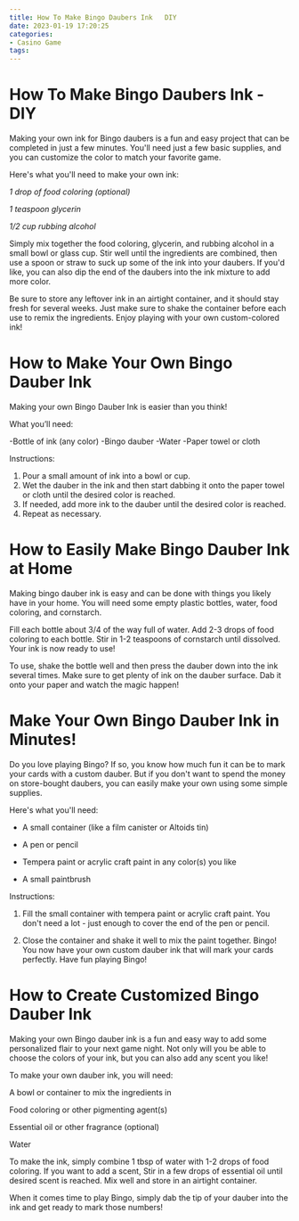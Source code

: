 ```yaml
---
title: How To Make Bingo Daubers Ink   DIY
date: 2023-01-19 17:20:25
categories:
- Casino Game
tags:
---
```



#  How To Make Bingo Daubers Ink - DIY

Making your own ink for Bingo daubers is a fun and easy project that can be completed in just a few minutes. You'll need just a few basic supplies, and you can customize the color to match your favorite game.

Here's what you'll need to make your own ink:

_1 drop of food coloring (optional)_

_1 teaspoon glycerin_

_1/2 cup rubbing alcohol_

Simply mix together the food coloring, glycerin, and rubbing alcohol in a small bowl or glass cup. Stir well until the ingredients are combined, then use a spoon or straw to suck up some of the ink into your daubers. If you'd like, you can also dip the end of the daubers into the ink mixture to add more color.

Be sure to store any leftover ink in an airtight container, and it should stay fresh for several weeks. Just make sure to shake the container before each use to remix the ingredients. Enjoy playing with your own custom-colored ink!

#  How to Make Your Own Bingo Dauber Ink

Making your own Bingo Dauber Ink is easier than you think!

What you’ll need:

-Bottle of ink (any color)
-Bingo dauber
-Water
-Paper towel or cloth

Instructions:

1. Pour a small amount of ink into a bowl or cup. 
2. Wet the dauber in the ink and then start dabbing it onto the paper towel or cloth until the desired color is reached. 
3. If needed, add more ink to the dauber until the desired color is reached. 
4. Repeat as necessary.

#  How to Easily Make Bingo Dauber Ink at Home

Making bingo dauber ink is easy and can be done with things you likely have in your home. You will need some empty plastic bottles, water, food coloring, and cornstarch.

Fill each bottle about 3/4 of the way full of water. Add 2-3 drops of food coloring to each bottle. Stir in 1-2 teaspoons of cornstarch until dissolved. Your ink is now ready to use!

To use, shake the bottle well and then press the dauber down into the ink several times. Make sure to get plenty of ink on the dauber surface. Dab it onto your paper and watch the magic happen!

#  Make Your Own Bingo Dauber Ink in Minutes!

Do you love playing Bingo? If so, you know how much fun it can be to mark your cards with a custom dauber. But if you don't want to spend the money on store-bought daubers, you can easily make your own using some simple supplies.

Here's what you'll need:

* A small container (like a film canister or Altoids tin)

* A pen or pencil

* Tempera paint or acrylic craft paint in any color(s) you like

* A small paintbrush

Instructions:

1. Fill the small container with tempera paint or acrylic craft paint. You don't need a lot - just enough to cover the end of the pen or pencil.

2. Close the container and shake it well to mix the paint together.
Bingo! You now have your own custom dauber ink that will mark your cards perfectly. Have fun playing Bingo!

#  How to Create Customized Bingo Dauber Ink

Making your own Bingo dauber ink is a fun and easy way to add some personalized flair to your next game night. Not only will you be able to choose the colors of your ink, but you can also add any scent you like!

To make your own dauber ink, you will need:

A bowl or container to mix the ingredients in

Food coloring or other pigmenting agent(s)

Essential oil or other fragrance (optional)

Water

To make the ink, simply combine 1 tbsp of water with 1-2 drops of food coloring. If you want to add a scent, Stir in a few drops of essential oil until desired scent is reached. Mix well and store in an airtight container.

When it comes time to play Bingo, simply dab the tip of your dauber into the ink and get ready to mark those numbers!
